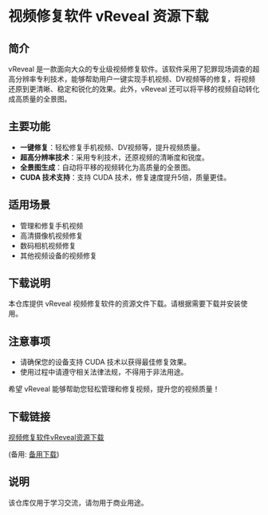 # 视频修复软件 vReveal 资源下载

## 简介
vReveal 是一款面向大众的专业级视频修复软件。该软件采用了犯罪现场调查的超高分辨率专利技术，能够帮助用户一键实现手机视频、DV视频等的修复，将视频还原到更清晰、稳定和锐化的效果。此外，vReveal 还可以将平移的视频自动转化成高质量的全景图。

## 主要功能
- **一键修复**：轻松修复手机视频、DV视频等，提升视频质量。
- **超高分辨率技术**：采用专利技术，还原视频的清晰度和锐度。
- **全景图生成**：自动将平移的视频转化为高质量的全景图。
- **CUDA 技术支持**：支持 CUDA 技术，修复速度提升5倍，质量更佳。

## 适用场景
- 管理和修复手机视频
- 高清摄像机视频修复
- 数码相机视频修复
- 其他视频设备的视频修复

## 下载说明
本仓库提供 vReveal 视频修复软件的资源文件下载。请根据需要下载并安装使用。

## 注意事项
- 请确保您的设备支持 CUDA 技术以获得最佳修复效果。
- 使用过程中请遵守相关法律法规，不得用于非法用途。

希望 vReveal 能够帮助您轻松管理和修复视频，提升您的视频质量！

## 下载链接
[视频修复软件vReveal资源下载](https://pan.quark.cn/s/f4e5fe9f43f9) 

(备用: [备用下载](https://pan.baidu.com/s/1x7uXiMG6Y80GqJE19u2kIg?pwd=1234))

## 说明

该仓库仅用于学习交流，请勿用于商业用途。

